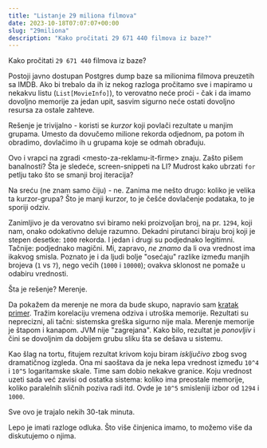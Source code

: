 ```yaml
---
title: "Listanje 29 miliona filmova"
date: 2023-10-18T07:07:07+00:00
slug: "29miliona"
description: "Kako pročitati 29 671 440 filmova iz baze?"
---
```


Kako pročitati `29 671 440` filmova iz baze?

Postoji javno dostupan Postgres dump baze sa milionima filmova preuzetih sa IMDB. Ako bi trebalo da ih iz nekog razloga pročitamo sve i mapiramo u nekakvu listu (`List[MovieInfo]`), to verovatno neće proći - čak i da imamo dovoljno memorije za jedan upit, sasvim sigurno neće ostati dovoljno resursa za ostale zahteve.

Rešenje je trivijalno - koristi se _kurzor_ koji povlači rezultate u manjim grupama. Umesto da dovučemo milione rekorda odjednom, pa potom ih obradimo, dovlačimo ih u grupama koje se odmah obrađuju.

Ovo i vrapci na zgradi \<mesto-za-reklamu-it-firme\> znaju. Zašto pišem banalnosti? Šta je sledeće, screen-snippeti na LI? Mudrost kako ubrzati `for` petlju tako što se smanji broj iteracija?

Na sreću (ne znam samo čiju) - ne. Zanima me nešto drugo: koliko je velika ta kurzor-grupa? Što je manji kurzor, to je češće dovlačenje podataka, to je sporiji odziv.

Zanimljivo je da verovatno svi biramo neki proizvoljan broj, na pr. `1294`, koji nam, onako odokativno deluje razumno. Dekadni pirutanci biraju broj koji je stepen desetke: `1000` rekorda. I jedan i drugi su podjednako legitimni. Tačnije: podjednako magični. Mi, zapravo, _ne znamo_ da li ova vrednost ima ikakvog smisla. Poznato je i da ljudi bolje "osećaju" razlike između manjih brojeva (`1` vs `7`), nego većih (`1000` i `10000`); ovakva sklonost ne pomaže u odabiru vrednosti.

Šta je rešenje? Merenje.

Da pokažem da merenje ne mora da bude skupo, napravio sam [kratak primer](https://github.com/igr/pgimdb). Tražim korelaciju vremena odziva i utroška memorije. Rezultati su neprecizni, ali tačni: sistemska greška sigurno nije mala. Merenje memorije je štapom i kanapom. JVM nije "zagrejana". Kako bilo, rezultat je _ponovljiv_ i čini se dovoljnim da dobijem grubu sliku šta se dešava u sistemu.

Kao šlag na tortu, fitujem rezultat krivom koju biram _isključivo_ zbog svog dramatičnog izgleda. Ona mi saoštava da je neka lepa vrednost između `10^4` i `10^5` logaritamske skale. Time sam dobio nekakve granice. Koju vrednost uzeti sada već zavisi od ostatka sistema: koliko ima preostale memorije, koliko paralelnih sličnih poziva radi itd. Ovde je `10^5` smisleniji izbor od `1294` i `1000`.

Sve ovo je trajalo nekih 30-tak minuta.

Lepo je imati razloge odluka. Što više činjenica imamo, to možemo više da diskutujemo o njima.
